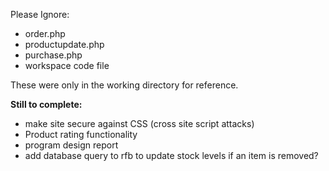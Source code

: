 Please Ignore:
* order.php
* productupdate.php
* purchase.php
* workspace code file

These were only in the working directory for reference.

**Still to complete:**
* make site secure against CSS (cross site script attacks)
* Product rating functionality
* program design report
* add database query to rfb to update stock levels if an item is removed?

